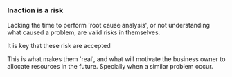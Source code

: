 ### Inaction is a risk

Lacking the time to perform 'root cause analysis',  or not understanding what caused a problem, are valid risks in themselves.

It is key that these risk are accepted

This is what makes them 'real', and what will motivate the business owner to allocate resources in the future. Specially when a similar problem occur.
